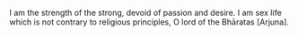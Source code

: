 I am the strength of the strong, devoid of passion and desire. I am sex life which is not contrary to religious principles, O lord of the Bhāratas [Arjuna].